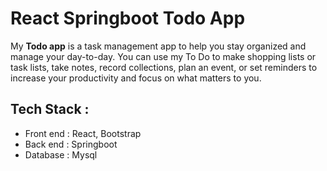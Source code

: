 # React Springboot Todo App

My **Todo app** is a task management app to help you stay organized and manage your day-to-day. You can use my To Do to make shopping lists or task lists, take notes, record collections, plan an event, or set reminders to increase your productivity and focus on what matters to you.

## Tech Stack :
- Front end : React, Bootstrap
- Back end : Springboot
- Database : Mysql